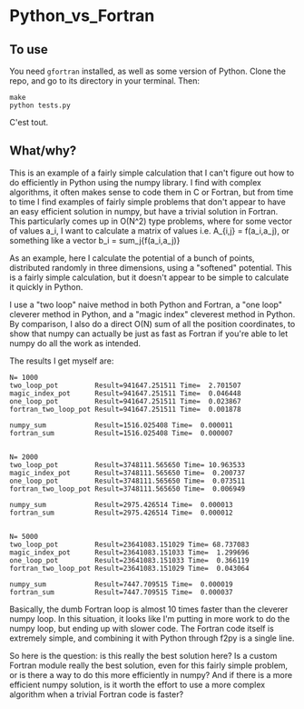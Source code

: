 # Python_vs_Fortran

## To use

You need `gfortran` installed, as well as some version of Python. Clone the repo, and go to its directory in your terminal. Then:

```
make
python tests.py
```

C'est tout.

## What/why?

This is an example of a fairly simple calculation that I can't figure out how to do efficiently in Python using the numpy library.
I find with complex algorithms, it often makes sense to code them in C or Fortran, but from time to time I find examples of fairly
simple problems that don't appear to have an easy efficient solution in numpy, but have a trivial solution in Fortran.
This particularly comes up in O(N^2) type problems, where for some vector of values a_i, I want to calculate a matrix of values
i.e. A_{i,j} = f(a_i,a_j), or something like a vector b_i = sum_j{f(a_i,a_j)}

As an example, here I calculate the potential of a bunch of points, distributed randomly in three dimensions, using a "softened" potential.
This is a fairly simple calculation, but it doesn't appear to be simple to calculate it quickly in Python.

I use a "two loop" naive method in both Python and Fortran, a "one loop" cleverer method in Python, and a "magic index" cleverest method in Python.
By comparison, I also do a direct O(N) sum of all the position coordinates, to show that numpy can actually be just as fast as Fortran if you're
able to let numpy do all the work as intended.

The results I get myself are:

```
N= 1000
two_loop_pot         Result=941647.251511 Time=  2.701507
magic_index_pot      Result=941647.251511 Time=  0.046448
one_loop_pot         Result=941647.251511 Time=  0.023867
fortran_two_loop_pot Result=941647.251511 Time=  0.001878

numpy_sum            Result=1516.025408 Time=  0.000011
fortran_sum          Result=1516.025408 Time=  0.000007


N= 2000
two_loop_pot         Result=3748111.565650 Time= 10.963533
magic_index_pot      Result=3748111.565650 Time=  0.200737
one_loop_pot         Result=3748111.565650 Time=  0.073511
fortran_two_loop_pot Result=3748111.565650 Time=  0.006949

numpy_sum            Result=2975.426514 Time=  0.000013
fortran_sum          Result=2975.426514 Time=  0.000012


N= 5000
two_loop_pot         Result=23641083.151029 Time= 68.737083
magic_index_pot      Result=23641083.151033 Time=  1.299696
one_loop_pot         Result=23641083.151033 Time=  0.366119
fortran_two_loop_pot Result=23641083.151029 Time=  0.043064

numpy_sum            Result=7447.709515 Time=  0.000019
fortran_sum          Result=7447.709515 Time=  0.000037
```

Basically, the dumb Fortran loop is almost 10 times faster than the cleverer numpy loop. In this situation, it looks like I'm putting in more work to do the numpy loop,
but ending up with slower code. The Fortran code itself is extremely simple, and combining it with Python through f2py is a single line.

So here is the question: is this really the best solution here? Is a custom Fortran module really the best solution, even for this fairly simple problem, or is there a way
to do this more efficiently in numpy? And if there is a more efficient numpy solution, is it worth the effort to use a more complex algorithm when a trivial Fortran code is
faster? 

